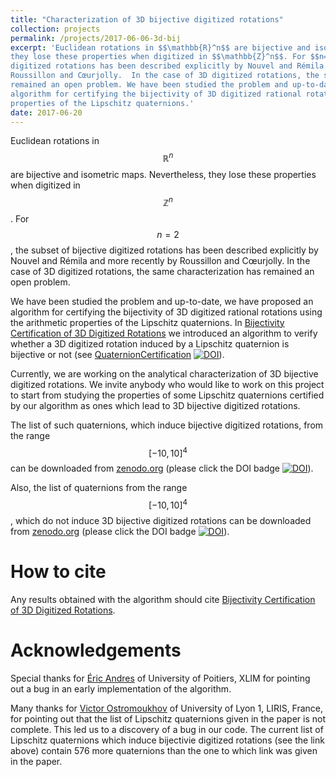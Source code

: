 ```yaml
---
title: "Characterization of 3D bijective digitized rotations"
collection: projects
permalink: /projects/2017-06-06-3d-bij
excerpt: 'Euclidean rotations in $$\mathbb{R}^n$$ are bijective and isometric maps. Nevertheless,
they lose these properties when digitized in $$\mathbb{Z}^n$$. For $$n=2$$, the subset of bijective
digitized rotations has been described explicitly by Nouvel and Rémila and more recently by
Roussillon and Cœurjolly.  In the case of 3D digitized rotations, the same characterization has
remained an open problem. We have been studied the problem and up-to-date, we have proposed an
algorithm for certifying the bijectivity of 3D digitized rational rotations using the arithmetic
properties of the Lipschitz quaternions.'
date: 2017-06-20
---
```

Euclidean rotations in $$\mathbb{R}^n$$ are bijective and isometric maps. Nevertheless, they lose
these properties when digitized in $$\mathbb{Z}^n$$. For $$n=2$$, the subset of bijective digitized
rotations has been described explicitly by Nouvel and Rémila and more recently by Roussillon and
Cœurjolly.  In the case of 3D digitized rotations, the same characterization has remained an open
problem.  

We have been studied the problem and up-to-date, we have proposed an algorithm for certifying the
bijectivity of 3D digitized rational rotations using the arithmetic properties of the Lipschitz
quaternions.  In [Bijectivity Certification of 3D Digitized
Rotations](../publication/2016-06-02-bijectivity-certification-of-3d-digitized-rotations) we
introduced an algorithm to verify whether a 3D digitized rotation induced by a Lipschitz quaternion
is bijective or not (see [QuaternionCertification](../software/2016-quaternion-cert)
[![DOI](https://zenodo.org/badge/DOI/10.5281/zenodo.814569.svg)](https://doi.org/10.5281/zenodo.814569)).

Currently, we are working on the analytical characterization of 3D bijective digitized rotations. We
invite anybody who would like to work on this project to start from studying the properties of some
Lipschitz quaternions certified by our algorithm as ones which lead to 3D bijective digitized
rotations. 

The list of such quaternions, which induce bijective digitized rotations, from the range
$$[-10,10]^4$$ can be downloaded from [zenodo.org](https://doi.org/10.5281/zenodo.814552) (please
click the DOI badge
[![DOI](https://zenodo.org/badge/DOI/10.5281/zenodo.814552.svg)](https://doi.org/10.5281/zenodo.814552)).

Also, the list of quaternions from the range $$[-10,10]^4$$, which do not induce 3D bijective
digitized rotations can be downloaded from [zenodo.org](https://doi.org/10.5281/zenodo.814607)
(please click the DOI badge
[![DOI](https://zenodo.org/badge/DOI/10.5281/zenodo.814607.svg)](https://doi.org/10.5281/zenodo.814607)).



How to cite
====

Any results obtained with the algorithm should cite [Bijectivity Certification of 3D Digitized
Rotations](../publication/2016-06-02-bijectivity-certification-of-3d-digitized-rotations).


Acknowledgements
====

Special thanks for [Éric Andres](https://xlim-sic.labo.univ-poitiers.fr/andres/index.php?lang=en) of
University of Poitiers, XLIM for pointing out a bug in an early implementation of the algorithm.

Many thanks for [Victor Ostromoukhov](http://liris.cnrs.fr/victor.ostromoukhov/) of University of
Lyon 1, LIRIS, France, for pointing out that the list of Lipschitz quaternions given in the paper is
not complete. This led us to a discovery of a bug in our code. The current list of Lipschitz
quaternions which induce bijectivie digitized rotations (see the link above) contain 576 more
quaternions than the one to which link was given in the paper.

